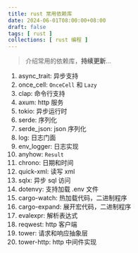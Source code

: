 ```yaml
---
title: rust 常用依赖库
date: 2024-06-01T08:00:00+08:00
draft: false
tags: [ rust ]
collections: [ rust 编程 ]
---
```


> 介绍常用的依赖库，**持续更新**...

1. async_trait: 异步支持
2. once_cell: `OnceCell` 和 `Lazy`
3. clap: 命令行支持
4. axum: http 服务
5. tokio: 异步运行时
6. serde: 序列化
7. serde_json: json 序列化
8. log: 日志门面
9. env_logger: 日志实现
10. anyhow: `Result`
11. chrono: 日期和时间
12. quick-xml: 读写 xml
13. sqlx: 异步 sql 访问
14. dotenvy: 支持加载 .env 文件
15. cargo-watch: 热加载代码，二进制程序
16. cargo-expand: 展开宏代码，二进制程序
17. evalexpr: 解析表达式
18. reqwest: http 客户端
19. tower: 请求和响应抽象层 
20. tower-http: http 中间件实现
